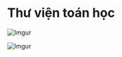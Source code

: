 # Thư viện toán học

![Imgur](https://i.imgur.com/O6CEtQD.png)  

![Imgur](https://i.imgur.com/XxCvRxG.png)  